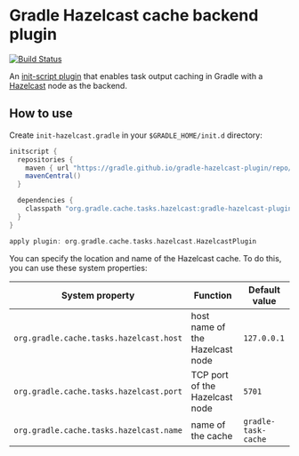 # Gradle Hazelcast cache backend plugin

[![Build Status](https://travis-ci.org/gradle/gradle-hazelcast-plugin.svg?branch=master)](https://travis-ci.org/gradle/gradle-hazelcast-plugin)

An [init-script plugin](https://docs.gradle.org/current/userguide/init_scripts.html#N14C1D) that enables task output caching in Gradle with a [Hazelcast](http://hazelcast.org) node as the backend.

## How to use

Create `init-hazelcast.gradle` in your `$GRADLE_HOME/init.d` directory:

```groovy
initscript {
  repositories {
    maven { url "https://gradle.github.io/gradle-hazelcast-plugin/repo/" }
    mavenCentral()
  }

  dependencies {
    classpath "org.gradle.cache.tasks.hazelcast:gradle-hazelcast-plugin:0.1.+"
  }
}

apply plugin: org.gradle.cache.tasks.hazelcast.HazelcastPlugin
```

You can specify the location and name of the Hazelcast cache. To do this, you can use these system properties:

System property                         | Function                            | Default value
--------------------------------------- | ----------------------------------- | ------------
`org.gradle.cache.tasks.hazelcast.host` | host name of the Hazelcast node | `127.0.0.1`
`org.gradle.cache.tasks.hazelcast.port` | TCP port of the Hazelcast node  | `5701`
`org.gradle.cache.tasks.hazelcast.name` | name of the cache               | `gradle-task-cache`

